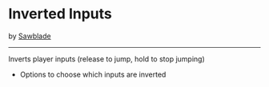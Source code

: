 # Inverted Inputs
by [Sawblade](user:14662713)

---
Inverts player inputs (release to jump, hold to stop jumping)
* Options to choose which inputs are inverted